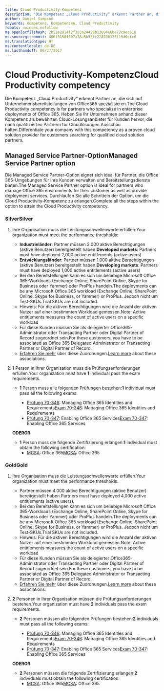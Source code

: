 ```yaml
---
title: Cloud Productivity-Kompetenz
description: "Die Kompetenz „Cloud Productivity“ erkennt Partner an, die sich auf Unternehmensbereitstellungen von Office365 spezialisieren. Heben Sie Ihr Unternehmen anhand dieser Kompetenz als bewährten Cloud-Lösungsanbieter für Kunden hervor, die nach qualifizierten Partnern für Cloudlösungen Ausschau halten."
author: Daniel Simpson
keywords: Kompetenz, Kompetenzen, Cloud Productivity
robots: noindex,nofollow
ms.openlocfilehash: 2b52e2814f2f382a24428b13694e6be72c9ec618
ms.sourcegitcommit: 400f31501507a78a5b38fc228780125f19d0cfc6
ms.translationtype: HT
ms.contentlocale: de-DE
ms.lasthandoff: 06/27/2017
---
```

# <a name="cloud-productivity-competency"></a><span data-ttu-id="eb8fd-105">Cloud Productivity-Kompetenz</span><span class="sxs-lookup"><span data-stu-id="eb8fd-105">Cloud Productivity competency</span></span>

<span data-ttu-id="eb8fd-106">Die Kompetenz „Cloud Productivity“ erkennt Partner an, die sich auf Unternehmensbereitstellungen von Office365 spezialisieren.</span><span class="sxs-lookup"><span data-stu-id="eb8fd-106">The Cloud Productivity competency is for partners who specialize in enterprise deployments of Office 365.</span></span> <span data-ttu-id="eb8fd-107">Heben Sie Ihr Unternehmen anhand dieser Kompetenz als bewährten Cloud-Lösungsanbieter für Kunden hervor, die nach qualifizierten Partnern für Cloudlösungen Ausschau halten.</span><span class="sxs-lookup"><span data-stu-id="eb8fd-107">Differentiate your company with this competency as a proven cloud solution provider for customers searching for qualified cloud solution partners.</span></span>

## <a name="managed-service-partner-option"></a><span data-ttu-id="eb8fd-108">Managed Service Partner-Option</span><span class="sxs-lookup"><span data-stu-id="eb8fd-108">Managed Service Partner option</span></span>
<span data-ttu-id="eb8fd-109">Die Managed Service Partner-Option eignet sich ideal für Partner, die Office 365-Umgebungen für ihre Kunden verwalten und Bereitstellungsdienste bieten.</span><span class="sxs-lookup"><span data-stu-id="eb8fd-109">The Managed Service Partner option is ideal for partners who manage Office 365 environments for their customer as well as provide deployment services.</span></span> <span data-ttu-id="eb8fd-110">Durchlaufen Sie alle Schrittein der Option, um die Cloud Productivity-Kompetenz zu erlangen.</span><span class="sxs-lookup"><span data-stu-id="eb8fd-110">Complete all the steps within the option to attain the Cloud Productivity competency.</span></span>
### <a name="silver"></a><span data-ttu-id="eb8fd-111">Silver</span><span class="sxs-lookup"><span data-stu-id="eb8fd-111">Silver</span></span>
1.  <span data-ttu-id="eb8fd-112">Ihre Organisation muss die Leistungsschwellenwerte erfüllen:</span><span class="sxs-lookup"><span data-stu-id="eb8fd-112">Your organization must meet the performance thresholds:</span></span>
    - <span data-ttu-id="eb8fd-113">**Industrieländer**: Partner müssen 2.000 aktive Berechtigungen (aktive Benutzer) bereitgestellt haben.</span><span class="sxs-lookup"><span data-stu-id="eb8fd-113">**Developed markets**: Partners must have deployed 2,000 active entitlements (active users)</span></span>
    - <span data-ttu-id="eb8fd-114">**Entwicklungsländer**: Partner müssen 1.000 aktive Berechtigungen (aktive Benutzer) bereitgestellt haben.</span><span class="sxs-lookup"><span data-stu-id="eb8fd-114">**Developing markets**: Partners must have deployed 1,000 active entitlements (active users)</span></span>
    - <span data-ttu-id="eb8fd-115">Bei den Bereitstellungen kann es sich um beliebige Microsoft Office 365-Workloads (Exchange Online, SharePoint Online, Skype for Business oder Yammer) oder ProPlus handeln.</span><span class="sxs-lookup"><span data-stu-id="eb8fd-115">The deployments can be any Microsoft Office 365 workload (Exchange Online, SharePoint Online, Skype for Business, or Yammer) or ProPlus.</span></span> <span data-ttu-id="eb8fd-116">Jedoch nicht um Test-SKUs.</span><span class="sxs-lookup"><span data-stu-id="eb8fd-116">Trial SKUs are not included.</span></span>     
    - <span data-ttu-id="eb8fd-117">Hinweis: Für die aktiven Berechtigungen wird die Anzahl der aktiven Nutzer auf einer bestimmten Workload gemessen.</span><span class="sxs-lookup"><span data-stu-id="eb8fd-117">Note: Active entitlements measures the count of active users on a specific workload</span></span> 
    - <span data-ttu-id="eb8fd-118">Für diese Kunden müssen Sie als delegierter Office365-Administrator oder Transacting Partner oder Digital Partner of Record zugeordnet sein.</span><span class="sxs-lookup"><span data-stu-id="eb8fd-118">For these customers, you have to be associated as Office 365 Delegated Administrator or Transacting Partner or Digital Partner of Record.</span></span>
    - <span data-ttu-id="eb8fd-119">[Erfahren Sie mehr](https://partner.microsoft.com/en-us/membership/digital-partner-of-record) über diese Zuordnungen.</span><span class="sxs-lookup"><span data-stu-id="eb8fd-119">[Learn more](https://partner.microsoft.com/en-us/membership/digital-partner-of-record) about these associations.</span></span>

2. <span data-ttu-id="eb8fd-120">**1** Person in Ihrer Organisation muss die Prüfungsanforderungen erfüllen.</span><span class="sxs-lookup"><span data-stu-id="eb8fd-120">Your organization must have **1** individual pass the exam requirements.</span></span>

    - <span data-ttu-id="eb8fd-121">**1** Person muss alle folgenden Prüfungen bestehen:</span><span class="sxs-lookup"><span data-stu-id="eb8fd-121">**1** individual must pass all the following exams:</span></span>

        - <span data-ttu-id="eb8fd-122">[Prüfung 70-346](https://www.microsoft.com/en-us/learning/exam-70-346.aspx): Managing Office 365 Identities and Requirements</span><span class="sxs-lookup"><span data-stu-id="eb8fd-122">[Exam 70-346](https://www.microsoft.com/en-us/learning/exam-70-346.aspx): Managing Office 365 Identities and Requirements</span></span>  
        - <span data-ttu-id="eb8fd-123">[Prüfung 70-347](https://www.microsoft.com/en-us/learning/exam-70-347.aspx): Enabling Office 365 Services</span><span class="sxs-lookup"><span data-stu-id="eb8fd-123">[Exam 70-347](https://www.microsoft.com/en-us/learning/exam-70-347.aspx): Enabling Office 365 Services</span></span>
    
    **<span data-ttu-id="eb8fd-124">ODER</span><span class="sxs-lookup"><span data-stu-id="eb8fd-124">OR</span></span>**

    - <span data-ttu-id="eb8fd-125">**1** Person muss die folgende Zertifizierung erlangen:</span><span class="sxs-lookup"><span data-stu-id="eb8fd-125">**1** individual must obtain the following certification:</span></span>  
        - <span data-ttu-id="eb8fd-126">[MCSA](https://www.microsoft.com/en-us/learning/mcsa-office365-certification.aspx): Office 365</span><span class="sxs-lookup"><span data-stu-id="eb8fd-126">[MCSA](https://www.microsoft.com/en-us/learning/mcsa-office365-certification.aspx): Office 365</span></span>

### <a name="gold"></a><span data-ttu-id="eb8fd-127">Gold</span><span class="sxs-lookup"><span data-stu-id="eb8fd-127">Gold</span></span>

1.  <span data-ttu-id="eb8fd-128">Ihre Organisation muss die Leistungsschwellenwerte erfüllen.</span><span class="sxs-lookup"><span data-stu-id="eb8fd-128">Your organization must meet the performance thresholds.</span></span> 

    - <span data-ttu-id="eb8fd-129">Partner müssen 4.000 aktive Berechtigungen (aktive Benutzer) bereitgestellt haben.</span><span class="sxs-lookup"><span data-stu-id="eb8fd-129">Partners must have deployed 4,000 active entitlements (active users).</span></span>
    - <span data-ttu-id="eb8fd-130">Bei den Bereitstellungen kann es sich um beliebige Microsoft Office 365-Workloads (Exchange Online, SharePoint Online, Skype for Business oder Yammer) oder ProPlus handeln.</span><span class="sxs-lookup"><span data-stu-id="eb8fd-130">The deployments can be any Microsoft Office 365 workload (Exchange Online, SharePoint Online, Skype for Business, or Yammer) or ProPlus.</span></span> <span data-ttu-id="eb8fd-131">Jedoch nicht um Test-SKUs.</span><span class="sxs-lookup"><span data-stu-id="eb8fd-131">Trial SKUs are not included.</span></span>
    - <span data-ttu-id="eb8fd-132">Hinweis: Für die aktiven Berechtigungen wird die Anzahl der aktiven Nutzer auf einer bestimmten Workload gemessen.</span><span class="sxs-lookup"><span data-stu-id="eb8fd-132">Note: Active entitlements measures the count of active users on a specific workload</span></span>
    - <span data-ttu-id="eb8fd-133">Für diese Kunden müssen Sie als delegierter Office365-Administrator oder Transacting Partner oder Digital Partner of Record zugeordnet sein.</span><span class="sxs-lookup"><span data-stu-id="eb8fd-133">For these customers, you have to be associated as Office 365 Delegated Administrator or Transacting Partner or Digital Partner of Record.</span></span>
    - <span data-ttu-id="eb8fd-134">[Erfahren Sie mehr](https://partner.microsoft.com/en-us/membership/digital-partner-of-record) über diese Zuordnungen.</span><span class="sxs-lookup"><span data-stu-id="eb8fd-134">[Learn more](https://partner.microsoft.com/en-us/membership/digital-partner-of-record) about these associations.</span></span>

2.  <span data-ttu-id="eb8fd-135">**2** Personen in Ihrer Organisation müssen die Prüfungsanforderungen bestehen.</span><span class="sxs-lookup"><span data-stu-id="eb8fd-135">Your organization must have **2** individuals pass the exam requirements.</span></span>

    - <span data-ttu-id="eb8fd-136">**2** Personen müssen alle folgenden Prüfungen bestehen:</span><span class="sxs-lookup"><span data-stu-id="eb8fd-136">**2** individuals must pass all the following exams:</span></span>

        - <span data-ttu-id="eb8fd-137">[Prüfung 70-346](https://www.microsoft.com/en-us/learning/exam-70-346.aspx): Managing Office 365 Identities and Requirements</span><span class="sxs-lookup"><span data-stu-id="eb8fd-137">[Exam 70-346](https://www.microsoft.com/en-us/learning/exam-70-346.aspx): Managing Office 365 Identities and Requirements</span></span>  
        - <span data-ttu-id="eb8fd-138">[Prüfung 70-347](https://www.microsoft.com/en-us/learning/exam-70-347.aspx): Enabling Office 365 Services</span><span class="sxs-lookup"><span data-stu-id="eb8fd-138">[Exam 70-347](https://www.microsoft.com/en-us/learning/exam-70-347.aspx): Enabling Office 365 Services</span></span>
        
    **<span data-ttu-id="eb8fd-139">ODER</span><span class="sxs-lookup"><span data-stu-id="eb8fd-139">OR</span></span>**
    
    - <span data-ttu-id="eb8fd-140">**2** Personen müssen die folgende Zertifizierung erlangen:</span><span class="sxs-lookup"><span data-stu-id="eb8fd-140">**2** individuals must obtain the following certification:</span></span>
        - <span data-ttu-id="eb8fd-141">[MCSA](https://www.microsoft.com/en-us/learning/mcsa-office365-certification.aspx): Office 365</span><span class="sxs-lookup"><span data-stu-id="eb8fd-141">[MCSA](https://www.microsoft.com/en-us/learning/mcsa-office365-certification.aspx): Office 365</span></span>





